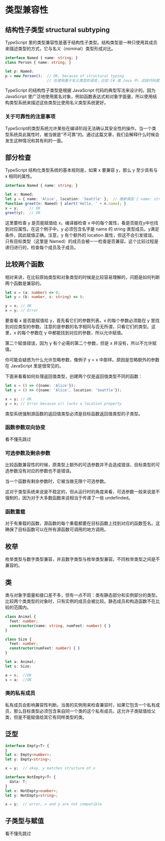 # 类型兼容性

## 结构性子类型 structural subtyping

TypeScript 里的类型兼容性是基于结构性子类型。结构类型是一种只使用其成员来描述类型的方式，它与名义（nominal）类型形成对比。

```ts
interface Named { name: string; }
class Person { name: string; }

let p: Named;
p = new Person();  // OK, because of structural typing
                   // 在使用基于名义类型的语言，比如 C# 或 Java 中，这段代码就会报错
```

TypeScript 的结构性子类型是根据 JavaScript 代码的典型写法来设计的。因为 JavaScript 里广泛地使用匿名对象，例如函数表达式和对象字面量，所以使用结构类型系统来描述这些类型比使用名义类型系统更好。

### 关于可靠性的注意事项

TypeScript的类型系统允许某些在编译阶段无法确认其安全性的操作。当一个类型系统具此属性时，被当做是“不可靠”的。通过这篇文章，我们会解释什么时候会发生这种情况和其有利的一面。

## 部分检查

TypeScript 结构化类型系统的基本规则是，如果 x 要兼容 y，那么 y 至少具有与 x 相同的属性。

```ts
interface Named { name: string; }

let x: Named;
let y = { name: 'Alice', location: 'Seattle' };  // 推断类型 { name: string; location: string; }
function greet(n: Named) { alert('Hello, ' + n.name); }
x = y;     // OK
greet(y);  // OK
```

这里要检查 y 是否能赋值给 x，编译器检查 x 中的每个属性，看是否能在y中也找到对应属性。在这个例子中，y 必须包含名字是 name 的 string 类型成员。y满足条件，因此赋值正确。注意，y 有个额外的 location 属性，但这不会引发错误。只有目标类型（这里是 Named）的成员会被一一检查是否兼容。这个比较过程是递归进行的，检查每个成员及子成员。

## 比较两个函数

相对来讲，在比较原始类型和对象类型的时候是比较容易理解的，问题是如何判断两个函数是兼容的。

```ts
let x = (a: number) => 0;
let y = (b: number, s: string) => 0;

y = x; // OK
x = y; // Error
```

要查看 x 是否能赋值给 y，首先看它们的参数列表。x 的每个参数必须能在 y 里找到对应类型的参数。注意的是参数的名字相同与否无所谓，只看它们的类型。这里，x 的每个参数在 y 中都能找到对应的参数，所以允许赋值。

第二个赋值错误，因为 y 有个必需的第二个参数，但是 x 并没有，所以不允许赋值。

你可能会疑惑为什么允许忽略参数，像例子 y = x 中那样。原因是忽略额外的参数在 JavaScript 里是很常见的。

下面来看看如何处理返回值类型，创建两个仅是返回值类型不同的函数：

```ts
let x = () => ({name: 'Alice'});
let y = () => ({name: 'Alice', location: 'Seattle'});

x = y; // OK
y = x; // Error because x() lacks a location property
```

类型系统强制源函数的返回值类型必须是目标函数返回值类型的子类型。

### 函数参数双向协变

看不懂先跳过

### 可选参数及剩余参数

比较函数兼容性的时候，原类型上额外的可选参数并不会造成错误，目标类型的可选参数没有对应的参数也不是错误。

当一个函数有剩余参数时，它被当做无限个可选参数。

这对于类型系统来说是不稳定的，但从运行时的角度来看，可选参数一般来说是不强制的，因为对于大多数函数来说相当于传递了一些 undefinded。

### 函数重载

对于有重载的函数，源函数的每个重载都要在目标函数上找到对应的函数签名。这确保了目标函数可以在所有源函数可调用的地方调用。

## 枚举

枚举类型与数字类型兼容，并且数字类型与枚举类型兼容。不同枚举类型之间是不兼容的。

## 类

类与对象字面量和接口差不多，但有一点不同：类有静态部分和实例部分的类型。比较两个类类型的对象时，只有实例的成员会被比较。静态成员和构造函数不在比较的范围内。

```ts
class Animal {
  feet: number;
  constructor(name: string, numFeet: number) { }
}

class Size {
  feet: number;
  constructor(numFeet: number) { }
}

let a: Animal;
let s: Size;

a = s;  //OK
s = a;  //OK
```

### 类的私有成员

私有成员会影响兼容性判断。当类的实例用来检查兼容时，如果它包含一个私有成员，那么目标类型必须包含来自同一个类的这个私有成员。这允许子类赋值给父类，但是不能赋值给其它有同样类型的类。

## 泛型

```ts
interface Empty<T> {
}
let x: Empty<number>;
let y: Empty<string>;

x = y;  // okay, y matches structure of x

interface NotEmpty<T> {
  data: T;
}
let x: NotEmpty<number>;
let y: NotEmpty<string>;

x = y;  // error, x and y are not compatible
```

## 子类型与赋值

看不懂先跳过
